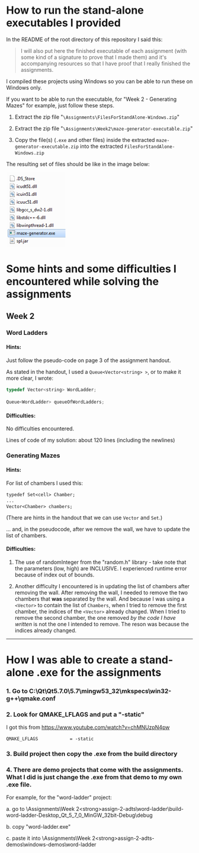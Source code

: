 # How to run the stand-alone executables I provided

In the README of the root directory of this repository I said this:

> I will also put here the finished executable of each assignment (with some kind of a signature to prove that I made them) and it's accompanying resources so that I have proof that I really finished the assignments.

I compiled these projects using Windows so you can be able to run these on Windows only.

If you want to be able to run the executable, for "Week 2 - Generating Mazes" for example, just follow these steps.

1. Extract the zip file "`\Assignments\FilesForStandAlone-Windows.zip`"

2. Extract the zip file "`\Assignments\Week2\maze-generator-executable.zip`"

3. Copy the file(s) (`.exe` and other files) inside the extracted `maze-generator-executable.zip` into the extracted  `FilesForStandAlone-Windows.zip`

The resulting set of files should be like in the image below:

![](sample-stand-alone-files.png?raw=true)

# Some hints and some difficulties I encountered while solving the assignments

## Week 2
### Word Ladders

#### Hints: 

Just follow the pseudo-code on page 3 of the assignment handout.

As stated in the handout, I used a `Queue<Vector<string> >`, or to make it more clear, I wrote:

``` C++
typedef Vector<string> WordLadder;

Queue<WordLadder> queueOfWordLadders;
```

#### Difficulties: 

No difficulties encountered.

Lines of code of my solution: about 120 lines (including the newlines)


### Generating Mazes

#### Hints:

For list of chambers I used this:
```
typedef Set<cell> Chamber;
...
Vector<Chamber> chambers;
```

(There are hints in the handout that we can use `Vector` and `Set`.)

... and, in the pseudocode, after we remove the wall, we have to update the list of chambers.


#### Difficulties:

1. The use of randomInteger from the "random.h" library - take note that the parameters (low, high) are INCLUSIVE. I experienced runtime error because of index out of bounds.

2. Another difficulty I encountered is in updating the list of chambers after removing the wall. After removing the wall, I needed to remove the two chambers that **was** separated by the wall. And because I was using a `<Vector>` to contain the list of `Chambers`, when I tried to remove the first chamber, the indices of the `<Vector>` already changed. When I tried to remove the second chamber, the one removed _by the code I have written_ is not the one I intended to remove. The reson was because the indices already changed.


------------------------------

# How I was able to create a stand-alone .exe for the assignments

### 1. Go to C:\Qt\Qt5.7.0\5.7\mingw53_32\mkspecs\win32-g++\qmake.conf

### 2. Look for QMAKE_LFLAGS and put a "-static"
I got this from https://www.youtube.com/watch?v=chMNUzpN4pw
```
QMAKE_LFLAGS            = -static
```

### 3. Build project then copy the .exe from the build directory

### 4. There are demo projects that come with the assignments. What I did is just change the .exe from that demo to my own .exe file.

For example, for the "word-ladder" project:

a. go to \Assignments\Week 2\<strong>assign-2-adts</strong>\word-ladder\build-word-ladder-Desktop_Qt_5_7_0_MinGW_32bit-Debug\debug

b. copy "word-ladder.exe"

c. paste it into \Assignments\Week 2\<strong>assign-2-adts-demos</strong>\windows-demos\word-ladder



